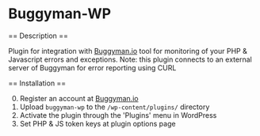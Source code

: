 Buggyman-WP
===========

== Description ==

Plugin for integration with [Buggyman.io](http://buggyman.io/?utm_source=github) tool for monitoring of your PHP & Javascript errors and exceptions.
Note: this plugin connects to an external server of Buggyman for error reporting using CURL

== Installation ==

0. Register an account at [Buggyman.io](http://buggyman.io/?utm_source=github)
1. Upload `buggyman-wp` to the `/wp-content/plugins/` directory
2. Activate the plugin through the 'Plugins' menu in WordPress
3. Set PHP & JS token keys at plugin options page
